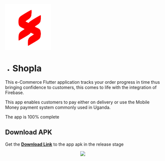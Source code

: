 <img src="https://github.com/Kawalyaa/Shoppaka_ecom/blob/feature2015/images/logos/shopla6.png " width="150" height="150">


  - #          Shopla
  


This e-Commerce Flutter application tracks your order progress in time thus bringing confidence to customers, this comes to life with the integration of Firebase.

This app enables customers to pay either on delivery or use the Mobile Money payment system commonly used in Uganda.

The app is 100% complete

## Download APK

Get the  **[Download Link](https://drive.google.com/file/d/1AbYXV5HPaWZalNhW7QukAheD9Nv54Is_/view?usp=sharing)**    to the app  apk in the release stage



<p align=center><a href=#><img src="https://github.com/Kawalyaa/Shoppaka_ecom/blob/master/app_gif/shopla1.gif"/></a></p>

<br/>


